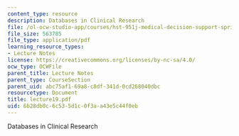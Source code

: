 ```yaml
---
content_type: resource
description: Databases in Clinical Research
file: /ol-ocw-studio-app/courses/hst-951j-medical-decision-support-spring-2003/6b28db0c6c535d1c0f3aa43e5c44f0eb_lecture19.pdf
file_size: 563785
file_type: application/pdf
learning_resource_types:
- Lecture Notes
license: https://creativecommons.org/licenses/by-nc-sa/4.0/
ocw_type: OCWFile
parent_title: Lecture Notes
parent_type: CourseSection
parent_uid: abc75af1-69a8-c8df-341d-0cd268040dbc
resourcetype: Document
title: lecture19.pdf
uid: 6b28db0c-6c53-5d1c-0f3a-a43e5c44f0eb
---
```

Databases in Clinical Research
